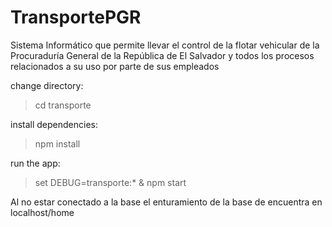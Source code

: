 # TransportePGR
Sistema Informático que permite llevar el control de la flotar vehicular de la Procuraduría General de la República de El Salvador y todos los procesos relacionados a su uso por parte de sus empleados

change directory:
> cd transporte

install dependencies:
>npm install

run the app:
>set DEBUG=transporte:* & npm start

Al no estar conectado  a la base el enturamiento de la base de encuentra en localhost/home
